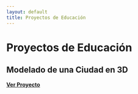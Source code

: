 ```yaml
---
layout: default
title: Proyectos de Educación
---
```

# Proyectos de Educación

## Modelado de una Ciudad en 3D

**[Ver Proyecto](/posts/2025-04-04-Modelado-Ciudad-3D.md)**
